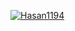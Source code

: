[![Hasan1194](https://circleci.com/gh/Hasan1194/GamesNews.svg?style=svg)](https://circleci.com/gh/Hasan1194/GamesNews)
